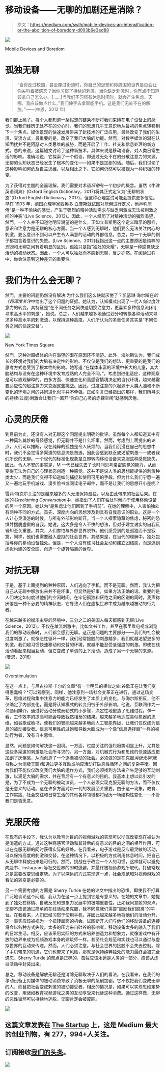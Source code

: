 # 移动设备——无聊的加剧还是消除？

> 原文：<https://medium.com/swlh/mobile-devices-an-intensification-or-the-abolition-of-boredom-d003b6e3ed88>

![](img/e84a7afa13d36fd69515f645528d881a.png)

Mobile Devices and Boredom

# 孤独无聊

> “当你走过校园，甚至穿过街道时，你自己的思想和你周围的世界是否会让你尖叫着被遗忘？当你习惯了持续的刺激，当你缺乏刺激时，你有点不知道该拿自己怎么办。[……]当我们不习惯有休息时间时，就会产生焦虑。天哪，我应该做点什么，”我们伸手去拿智能手机。这是我们无处不在的解脱。”——(林恩，2012 年)

我们都上瘾了。每个人都知道一条假想的链条不断将我们束缚在电子设备上的感觉。当我们经历无处不在的分心时，我们的思想几乎无意识地从最初的焦点转移到下一个焦点。媒体景观的快速发展带来了新技术的广泛应用，最终改变了我们的生活、交流方式，最重要的是，改变了我们大脑的功能。然而，对数字媒体的潜在认知困扰并不是阿瑟对人类思维的威胁，而是开启了工作、社交和信息处理的新方式。总的来说，这篇短文讨论了这种新技术，具体来说是移动设备，对人类日常生活的影响。准确地说，它探索了一个假设，即通过无处不在的分散注意力的来源，无聊的认知状态已经发生了根本的变化——如果不是加剧的话。随后，我们讨论了这种影响如何危及自主思维，以及相比之下，它如何仍然可以被视为一种积极的转变。

为了获得对主题的全面理解，我们需要对术语*厌倦*有一个初步的概念。虽然《牛津英语词典》(Oxford English Dictionary，2017)将其正式定义为“无聊的状态”(Oxford English Dictionary，2017)，但这种心理尝试可能会提供更多信息。早在 1903 年，德国心理学家西奥多·立普斯就试图对厌倦进行定义，他声称厌倦“是一种不愉快的感觉，产生于强烈的精神活动需求与缺乏刺激或无法被刺激之间的冲突”(Live Science，2012)。因此，一个人经历了对精神活动的强烈渴望，然而，一个人并不知道他明显渴望的是什么。正如立普斯用这个定义暗示的那样，意识和注意力是无聊的核心方面。当一个人感到无聊时，他们要么无法关注内心的刺激，要么意识不到可以产生令人满意的活动的外部信息。总之，每一个无聊的例子都包含着意识的失败。(Live Science，2012)我指出这一点的主要原因是纯粹的*孤独*和*无聊*之间有着明显的区别。孤独只是指“独处的荣耀”，无聊是一种感觉缺乏活动的被动状态。因此，一个人可以独处而不感到无聊，反之亦然。在阅读过程中，你会注意到这种差异的重要性。

# 我们为什么会无聊？

然而，主要的问题仍然没有解决:为什么我们这么快就厌倦了？凯瑟琳·海尔斯在*的《超深度关注*中给出了这个问题的证据。她认为，认知模式出现了一代人向过度注意力的转变，其特征是“在不同任务之间快速切换注意力，更喜欢多种信息流[和]寻求高水平的刺激”，她说。总之，人们越来越多地通过划分和转换各种活动来寻求多种高水平的刺激流，以保持这种高度。人们所认为的多重任务其实是“不同任务之间的快速交替”。

![](img/0ed229f9854c42ea29d8b67fa3c91b62.png)

New York Times Square

然而，这种对超媒体的内在渴望的潜在原因还不清楚。此外，海尔斯认为，我们成长的环境对我们的大脑有决定性的影响。不仅仅是我们的想法，更重要的是我们的思考方式也受到了根本性的影响。她写道:“在媒体丰富的环境中长大的儿童，其大脑结构与没有在这种环境中发育成熟的人完全不同。”。考虑到进化适应，这种观察是可以直观解释的。由多方面、快速变化和高感官情境决定的当代环境，越来越需要适应性的超注意力来克服这些挑战。因此，过度注意的兴起源于人类大脑和不断变化的环境之间的共同进化似乎并不牵强。正如引言已经指出的那样，我们所寻求的持续(过度)刺激会让我们一离开“你自己心灵的赤裸空间”就感到厌倦。

# 心灵的厌倦

到目前为止，还没有人对无聊这个问题提出明确的批评。虽然每个人都知道其中有一种莫名其妙的奇怪感觉，但无聊并不是什么坏事。然而，考虑到上面提出的论点，人们可以推断，现在纯粹的孤独是令人厌烦的。当我们沉浸在自己的思想中时，我们不会觉得多渠道的信息流是首选，因此会感到缺乏或渴望刺激——或者我们所说的无聊。一个现代的标准化现象是立即转向移动设备来克服这种感觉缺失。因此，令人不安的事实是，M 一代已经失去了长时间思考亲密感觉的能力，从而变得无法为自己的心理状态创造一种感觉。这并不是说人类的思想能提供的刺激种类太少，而是我们变得不知道如何捕捉和使用可用的手段。但为什么我们宁愿一遍又一遍地玩手机游戏、漫步脸书或阅读电子邮件，而不是让我们的思想开小差呢？

雪莉·特克尔关注的是越来越多的人无法保持孤独，以及由此带来的社会后果。在她的书*reclaming Conversation*中，她指出了人们在独处时倾向于使用移动设备的另一个原因。她认为“是焦虑让他们回到了手机前”。在她的理解中，人害怕独处有两种不同的方式。首先，深度内向的思想涉及到具有自我意识的职业。这是一个人让心灵漫游的时候，与所有外部影响断开，当一个人探索隐藏的焦虑，秘密的恐惧并摆脱虚假的自我。她说，这大多是令人不快的想法，但对于建立诚实的自我反省却至关重要。其次，人们害怕与外部世界脱节。他们感受到的是孤独而不是寂寞，同样，他们也需要融入虚拟的社会世界。其结果是，在当代的理解中，独处包括与你的移动设备独处。但是，一个人没有练习社会互动和建立团结感，而是逃到虚拟构建的安全区，创造一个旋转隔离的世界。

# 对抗无聊

于是，基于上面提到的种种原因，人们逃向了手机，而不是无聊。然而，我认为把自己从无聊中解放出来并不是坏事，但显然是好事，如果方法正确的话。重要的是人们决定如何度过他们的空闲时间。在牢记孤独和厌倦之间的区别的同时，我声称厌倦是一种不必要的精神状态，它导致人们在虚拟世界中成为越来越被动的行为者。

在越来越多的娱乐主导的环境中，三分之二的美国人每天都感到无聊(Live Science，2012)。不仅在单流刺激中，比如文书工作，甚至在家里看电视或浏览我们的移动设备时，人们都会感到无聊。这正是问题的主要部分——我们的社会被过度刺激了。就像恶性循环一样，我们经常接触的刺激越多，我们就越渴望更多的刺激。我们越习惯快速移动和交替的环境，就越不能忍受低强度的刺激。即使在线活动看起来相当互动，但它变成了单调的上下滚动，造成了另一个无聊的来源。(曼恩，2016)

![](img/008271a734df6bc4cc3d02af17b0af69.png)

Overstimulation

在这一点上，与尼古拉斯·卡尔的文章*有一个明显的相似之处:谷歌正在让我们变得愚蠢吗？*可以观察到。同样，他注意到一场社会变革正在进行，通过这场变革，思维过程和集中注意力的能力已经发生了本质上的变化。与海尔斯相反，他不仅确定了内部变化，而是将认知模式的转变归咎于外部影响。他说，互联网作为一种通用媒介，通过将活动分成泰勒式的小步骤，决定性地塑造了思维过程。乍一看，工作效率的提高可能会导致截然相反的结果。越来越多地适应类似机器的思维，如谷歌或脸书，使我们的智能越来越多地向人工智能靠拢，让我们仅仅成为信息的被动接受者。信息可用性的过饱和导致大脑成为一个像“信息选择器”一样的被动行为者，没有自主思维。

显然，问题是如何解决这一困境。一方面，过度关注的强烈趋势明显上升，尤其是这些多渠道的刺激是社会所寻求的。另一方面，对机器式行为和思维的快速适应更加剧了厌倦感，从而创造了一个逐渐被动的社会。必须做的是在克服*消极无聊*(我将称之为消极无聊)和通过更多互动或响应活动打破恶性循环之间的复杂平衡。因为我们不能仅仅改变我们大脑的运作方式，我们必须找到方法来产生足够的互动刺激，以满足大脑的需求，并在背后有一个有意义的目的。我基本上想以此引发的是，为了不成为一个无聊的被动演员，一个人必须实现克服无聊的方法，而不仅仅是无意义的活动。这在许多方面对新一代的发展至关重要。由于这一现象，教育、工作实践、社会交往和日常生活的其他各种领域都将经历一场结构性变化——不管我们是否愿意。

# 克服厌倦

在现有的手段下，我认为以教育为目的的视频游戏的实现可以彻底改变现在被认为是消遣的方式。通过这种高感官活动和其背后的有意义的目的之间的相互作用，可以在克服无聊的同时获得实际的好处。在我看来，电子游戏是反应最灵敏的活动，可以保持高度的刺激和交替。在这种情况下，以积极的方式利用休息时间，把自己从无聊中释放出来是可行的。然而，挑战在于改变一个人的习惯，这样就可以避免向脸书、Instagram 等社交世界的即时逃避，并最终被视频游戏所取代。打破常规总是需要改变思维定势。为了以深远的方式实现这一点，社会规范和对视频游戏的看法的转变是必要的。

另一个需要考虑的方面是 Sherry Turkle 在她的论文中指出的恐惧。即使我不打算广泛地谈论这个问题，我认为在这一点上提到它是有意义的。在她的文章中，她提到了独处在移情、自我反思和想象力发展中的极端重要性。正如我同意她的观点，无聊不应该通过简单的在线活动来克服，我不同意我们需要“鼓励我们脱离”的平台。在我看来，人们已经习惯于使用手机，并因此越来越多地将他们的活动分开，这一事实应该被视为一个扭转局面的机会。试图断开人们与他们的移动设备的连接将会以各种方式失败。太多的压力来自硅谷的影响者，移动设备太多的融入了我们的日常生活。相反，应该采用实际的方式来培养创造力和想象力，就像游戏中有开放的边界来成为视频游戏本身的建筑师一样。甚至社会规范和实践也可以通过与虚拟世界的互动来传递。然而，人们必须注意，与社会世界的接触不会失去控制。除了手机带来的机遇，它们也带来了风险，那就是保持纯粹独处的能力最终会被完全遗忘。Sherry Turkle 的观点是正确的，孤独应该永远是人类的一部分，应该从虚拟活动中封装出来。

总之，移动设备是解放无聊还是消除无聊取决于人们的看法。在我看来，在我们的移动设备上对媒体的被动消费导致了消极无聊的急剧加剧。它不仅把我们变成无聊的人，而且把社会变成刺激的被动接受者。相反的情况是，如果可以实现思维定势的改变，用诸如教育视频游戏之类的互动享受来代替这种消费。通过这样做，无聊的恶性循环可以持续地逃脱，无聊肯定会被废除。

![](img/731acf26f5d44fdc58d99a6388fe935d.png)

## 这篇文章发表在 [The Startup](https://medium.com/swlh) 上，这是 Medium 最大的创业刊物，有 277，994+人关注。

## 订阅接收[我们的头条](http://growthsupply.com/the-startup-newsletter/)。

![](img/731acf26f5d44fdc58d99a6388fe935d.png)
